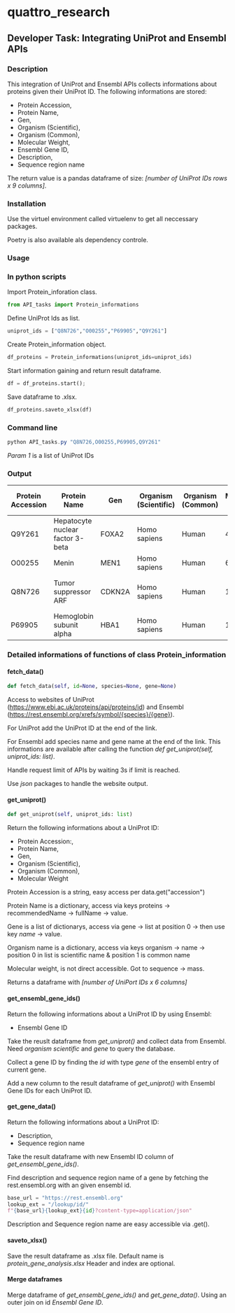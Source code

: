 # quattro_research 
## Developer Task: Integrating UniProt and Ensembl APIs

### Description 
This integration of UniProt and Ensembl APIs collects informations about proteins given their UniProt ID.
The following informations are stored:
- Protein Accession,
- Protein Name,
- Gen,
- Organism (Scientific),
- Organism (Common),
- Molecular Weight,
- Ensembl Gene ID,
- Description,
- Sequence region name

The return value is a pandas dataframe of size: _[number of UniProt IDs rows x 9 columns]_.

### Installation 
Use the virtuel environment called virtuelenv to get all neccessary packages.

Poetry is also available als dependency controle.

### Usage
### In python scripts
Import Protein_inforation class.
```python
from API_tasks import Protein_informations
```

Define UniProt Ids as list.
```python
uniprot_ids = ["Q8N726","O00255","P69905","Q9Y261"]
```

Create Protein_information object.
```python
df_proteins = Protein_informations(uniprot_ids=uniprot_ids)
```

Start information gaining and return result dataframe.
```python
df = df_proteins.start();
```

Save dataframe to .xlsx.
```python
df_proteins.saveto_xlsx(df)
```

### Command line
```Powershell
python API_tasks.py "Q8N726,O00255,P69905,Q9Y261"
```

_Param 1_ is a list of UniProt IDs 

### Output
| Protein Accession | Protein Name                   | Gen     | Organism (Scientific) | Organism (Common) | Molecular Weight | Ensembl Gene ID     | Description                                                    | Seq Region Name |
|-------------------|--------------------------------|---------|------------------------|--------------------|-------------------|----------------------|----------------------------------------------------------------|-----------------|
| Q9Y261            | Hepatocyte nuclear factor 3-beta | FOXA2   | Homo sapiens           | Human              | 48306             | ENSG00000125798      | forkhead box A2 [Source:HGNC Symbol;Acc:HGNC:5...]             | 20              |
| O00255            | Menin                          | MEN1    | Homo sapiens           | Human              | 67497             | ENSG00000133895      | menin 1 [Source:HGNC Symbol;Acc:HGNC:7010]                      | 11              |
| Q8N726            | Tumor suppressor ARF           | CDKN2A  | Homo sapiens           | Human              | 13903             | ENSG00000147889      | cyclin dependent kinase inhibitor 2A [Source:HGNC Symbol;...]  | 9               |
| P69905            | Hemoglobin subunit alpha       | HBA1    | Homo sapiens           | Human              | 15258             | ENSG00000206172      | hemoglobin subunit alpha 1 [Source:HGNC Symbol;...]            | 16              |



### Detailed informations of functions of class Protein_information
#### fetch_data() 
```python
def fetch_data(self, id=None, species=None, gene=None)
```
Access to websites of UniProt (https://www.ebi.ac.uk/proteins/api/proteins/id) and Ensembl (https://rest.ensembl.org/xrefs/symbol/{species}/{gene}).

For UniProt add the UniProt ID at the end of the link. 

For Ensembl add species name and gene name at the end of the link. This informations are available after calling the function _def get_uniprot(self, uniprot_ids: list)_.

Handle request limit of APIs by waiting 3s if limit is reached. 

Use _json_ packages to handle the website output.


#### get_uniprot() 
```python
def get_uniprot(self, uniprot_ids: list)
```
Return the following informations about a UniProt ID:
- Protein Accession:,
- Protein Name,
- Gen,
- Organism (Scientific),
- Organism (Common),
- Molecular Weight

Protein Accession is a string, easy access per data.get("accession")

Protein Name is a dictionary, access via keys proteins -> recommendedName -> fullName -> value.

Gene is a list of dictionarys, access via gene -> list at position 0 -> then use key _name_ -> value.

Organism name is a dictionary, access via keys organism -> name -> position 0 in list is scientific name & position 1 is common name

Molecular weight, is not direct accessible. Got to sequence -> mass. 

Returns a dataframe with _[number of UniPort IDs x 6 columns]_

#### get_ensembl_gene_ids() 
Return the following informations about a UniProt ID by using Ensembl:
- Ensembl Gene ID

Take the reuslt dataframe from _get_uniprot()_ and collect data from Ensembl. Need _organism scientific_ and _gene_ to query the database.

Collect a gene ID by finding the _id_ with type _gene_ of the ensembl entry of current gene. 

Add a new column to the result dataframe of _get_uniprot()_ with Ensembl Gene IDs for each UniProt ID.


#### get_gene_data()
Return the following informations about a UniProt ID:
- Description,
- Sequence region name

Take the result dataframe with new Ensembl ID column of _get_ensembl_gene_ids()_. 

Find description and sequence region name of a gene by fetching the rest.ensembl.org with an given ensembl id.
```python
base_url = "https://rest.ensembl.org"
lookup_ext = "/lookup/id/"
f"{base_url}{lookup_ext}{id}?content-type=application/json"
```
Description and Sequence region name are easy accessible via .get().

#### saveto_xlsx() 
Save the result dataframe as .xlsx file. Default name is _protein_gene_analysis.xlsx_
Header and index are optional.

#### Merge dataframes 
Merge dataframe of _get_ensembl_gene_ids()_ and _get_gene_data()_.
Using an outer join on id _Ensembl Gene ID_.


